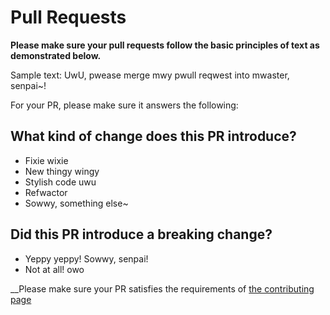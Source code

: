 # Pull Requests

__Please make sure your pull requests follow the basic principles of text as demonstrated below.__

Sample text: UwU, pwease merge mwy pwull reqwest into mwaster, senpai~!


For your PR, please make sure it answers the following:

## What kind of change does this PR introduce?
* Fixie wixie
* New thingy wingy
* Stylish code uwu
* Refwactor
* Sowwy, something else~

## Did this PR introduce a breaking change?
* Yeppy yeppy! Sowwy, senpai!
* Not at all! owo

__Please make sure your PR satisfies the requirements of [the contributing page](./CONRIBUTING.md)
